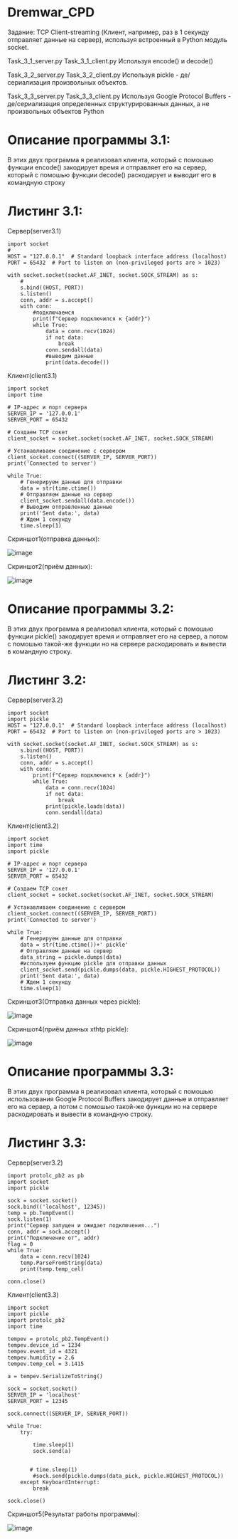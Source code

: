 # Dremwar_CPD
Задание: TCP Client-streaming (Клиент, например, раз в 1 секунду отправляет данные на сервер), используя встроенный в Python модуль socket.

Task_3_1_server.py Task_3_1_client.py Используя encode() и decode()

Task_3_2_server.py Task_3_2_client.py Используя pickle - де/сериализация произвольных объектов.

Task_3_3_server.py Task_3_3_client.py Используя Google Protocol Buffers - де/сериализация определенных структурированных данных, а не произвольных объектов Python

# Описание программы 3.1:
В этих двух программа я реализовал клиента, который с помошью функции encode() закодирует время и отправляет его на сервер, который с помошью функции decode() раскодирует и выводит его в командную строку

# Листинг 3.1:
Сервер(server3.1)
```Py
import socket
#
HOST = "127.0.0.1"  # Standard loopback interface address (localhost)
PORT = 65432  # Port to listen on (non-privileged ports are > 1023)

with socket.socket(socket.AF_INET, socket.SOCK_STREAM) as s:
    #
    s.bind((HOST, PORT))
    s.listen()
    conn, addr = s.accept()
    with conn:
        #подключаемся
        print(f"Сервер подключился к {addr}")
        while True:
            data = conn.recv(1024)
            if not data:
                break
            conn.sendall(data)
            #выводим данные
            print(data.decode())
```

Клиент(client3.1)

```Py
import socket
import time

# IP-адрес и порт сервера
SERVER_IP = '127.0.0.1'
SERVER_PORT = 65432

# Создаем TCP сокет
client_socket = socket.socket(socket.AF_INET, socket.SOCK_STREAM)

# Устанавливаем соединение с сервером
client_socket.connect((SERVER_IP, SERVER_PORT))
print('Connected to server')

while True:
    # Генерируем данные для отправки
    data = str(time.ctime())
    # Отправляем данные на сервер
    client_socket.sendall(data.encode())
    # Выводим отправленные данные
    print('Sent data:', data)
    # Ждем 1 секунду
    time.sleep(1)

```

Скриншот1(отправка данных):

![image](https://github.com/Dremwar/Dmitrii_Pimonov_20321_HMI_CPD/assets/96596871/dbebe2b3-2a51-4638-b622-803485735a21)


Скриншот2(приём данных):

![image](https://github.com/Dremwar/Dmitrii_Pimonov_20321_HMI_CPD/assets/96596871/211fe55d-0995-45c7-af87-82590e5aa166)


# Описание программы 3.2:
В этих двух программа я реализовал клиента, который с помошью функции pickle()  закодирует время и отправляет его на сервер, а потом с помошью такой-же функции но на сервере раскодировать и вывести в командную строку.

# Листинг 3.2:
Сервер(server3.2)
```Py
import socket
import pickle
HOST = "127.0.0.1"  # Standard loopback interface address (localhost)
PORT = 65432  # Port to listen on (non-privileged ports are > 1023)

with socket.socket(socket.AF_INET, socket.SOCK_STREAM) as s:
    s.bind((HOST, PORT))
    s.listen()
    conn, addr = s.accept()
    with conn:
        print(f"Сервер подключился к {addr}")
        while True:
            data = conn.recv(1024)
            if not data:
                break
            print(pickle.loads(data))
            conn.sendall(data)
```

Клиент(client3.2)

```Py
import socket
import time
import pickle

# IP-адрес и порт сервера
SERVER_IP = '127.0.0.1'
SERVER_PORT = 65432

# Создаем TCP сокет
client_socket = socket.socket(socket.AF_INET, socket.SOCK_STREAM)

# Устанавливаем соединение с сервером
client_socket.connect((SERVER_IP, SERVER_PORT))
print('Connected to server')

while True:
    # Генерируем данные для отправки
    data = str(time.ctime())+' pickle'
    # Отправляем данные на сервер
    data_string = pickle.dumps(data)
    #используем функцию pickle для отправки данных
    client_socket.send(pickle.dumps(data, pickle.HIGHEST_PROTOCOL))
    print('Sent data:', data)
    # Ждем 1 секунду
    time.sleep(1)
```

Скриншот3(Отправка данных через pickle):

![image](https://github.com/Dremwar/Dmitrii_Pimonov_20321_HMI_CPD/assets/96596871/e7b594df-20e6-4d24-9949-b1c9a1ecab2b)

Скриншот4(приём данных xthtp pickle):

![image](https://github.com/Dremwar/Dmitrii_Pimonov_20321_HMI_CPD/assets/96596871/35dc3e60-fe4f-4245-8959-7fdf39415ce5)

# Описание программы 3.3:
В этих двух программа я реализовал клиента, который с помошью использования Google Protocol Buffers  закодирует данные и отправляет его на сервер, а потом с помошью такой-же функции но на сервере раскодировать и вывести в командную строку.
    
# Листинг 3.3:
Сервер(server3.2)

```Py
import protolc_pb2 as pb
import socket
import pickle

sock = socket.socket()
sock.bind(('localhost', 12345))
temp = pb.TempEvent()
sock.listen(1)
print("Сервер запущен и ожидает подключения...")
conn, addr = sock.accept()
print("Подключение от", addr)
flag = 0
while True:
    data = conn.recv(1024)
    temp.ParseFromString(data)
    print(temp.temp_cel)

conn.close()
```

Клиент(client3.3)
```Py
import socket
import pickle
import protolc_pb2
import time

tempev = protolc_pb2.TempEvent()
tempev.device_id = 1234
tempev.event_id = 4321
tempev.humidity = 2.6
tempev.temp_cel = 3.1415

a = tempev.SerializeToString()

sock = socket.socket()
SERVER_IP = 'localhost'
SERVER_PORT = 12345

sock.connect((SERVER_IP, SERVER_PORT))

while True:
    try:

        time.sleep(1)
        sock.send(a)
        

       # time.sleep(1)
        #sock.send(pickle.dumps(data_pick, pickle.HIGHEST_PROTOCOL))
    except KeyboardInterrupt:
        break

sock.close()
```
Скриншот5(Результат работы программы):

![image](https://github.com/Dremwar/Dmitrii_Pimonov_20321_HMI_CPD/assets/96596871/07bb4bcc-deb4-4aeb-ba64-689998653a6d)


